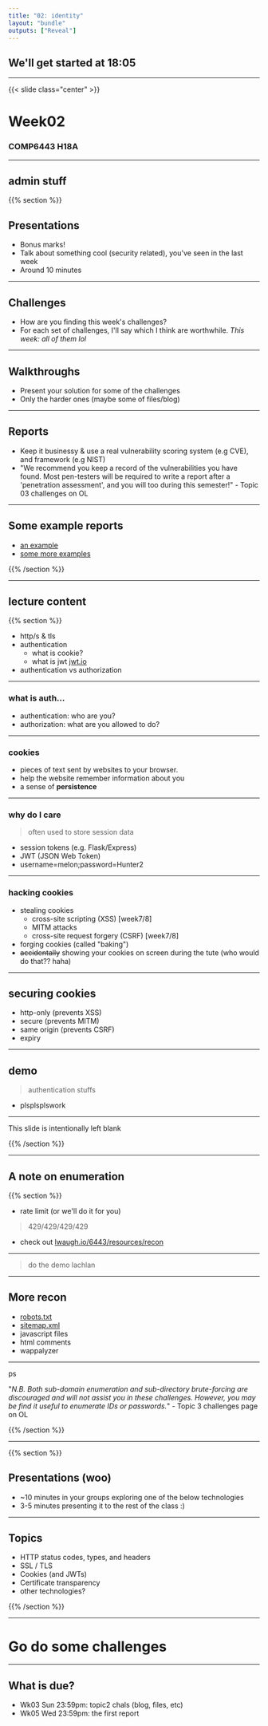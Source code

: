 ```yaml
---
title: "02: identity"
layout: "bundle"
outputs: ["Reveal"]
---
```


## We'll get started at 18:05

---

{{< slide class="center" >}}
# Week02
### COMP6443 H18A

---

## admin stuff

{{% section %}}

## Presentations
* Bonus marks!
* Talk about something cool (security related), you've seen in the last week
* Around 10 minutes

---

## Challenges
* How are you finding this week's challenges?
* For each set of challenges, I'll say which I think are worthwhile. *This week: all of them lol*

---

## Walkthroughs
* Present your solution for some of the challenges
* Only the harder ones (maybe some of files/blog) 

---

## Reports
* Keep it businessy & use a real vulnerability scoring system (e.g CVE), and framework (e.g NIST)
* "We recommend you keep a record of the vulnerabilities you have found. Most pen-testers will be required to write a report after a 'penetration assessment', and you will too during this semester!" - Topic 03 challenges on OL

---

## Some example reports
* [an example](https://docs.google.com/document/d/1s12Off74DZ8RcELdqdeZSxJTMkbN6l4MHtolwTUrnrU/edit)
* [some more examples](https://github.com/juliocesarfort/public-pentesting-reports)

{{% /section %}}

---

## lecture content

{{% section %}}

* http/s & tls
* authentication
    * what is cookie?
    * what is jwt [jwt.io](https://jwt.io)
* authentication vs authorization

---

### what is auth...
* authentication: who are you?
* authorization: what are you allowed to do?

---

### cookies
* pieces of text sent by websites to your browser.
* help the website remember information about you
* a sense of **persistence**

---

### why do I care
> often used to store session data
* session tokens (e.g. Flask/Express)
* JWT (JSON Web Token)
* username=melon;password=Hunter2

---

### hacking cookies
* stealing cookies
    * cross-site scripting (XSS) [week7/8]
    * MITM attacks
    * cross-site request forgery (CSRF) [week7/8]
* forging cookies (called "baking")
* ~~accidentally~~ showing your cookies on screen during the tute (who would do that?? haha)

---

## securing cookies
* http-only (prevents XSS)
* secure (prevents MITM)
* same origin (prevents CSRF)
* expiry

---

## demo
> authentication stuffs

* plsplsplswork

---

This slide is intentionally left blank

{{% /section %}}

---

## A note on enumeration
{{% section %}}

* rate limit (or we'll do it for you)
> 429/429/429/429
* check out [lwaugh.io/6443/resources/recon](/6443/resources/recon)

---

> do the demo lachlan

---

## More recon
* [robots.txt](https://www.google.com/robots.txt)
* [sitemap.xml](https://www.google.com/sitemap.xml)
* javascript files
* html comments
* wappalyzer

---

ps

"*N.B. Both sub-domain enumeration and sub-directory brute-forcing are discouraged and will not assist you in these challenges. However, you may be find it useful to enumerate IDs or passwords.*" - Topic 3 challenges page on OL

{{% /section %}}

---

{{% section %}}

## Presentations (woo)
* ~10 minutes in your groups exploring one of the below technologies 
* 3-5 minutes presenting it to the rest of the class :)

---

## Topics
* HTTP status codes, types, and headers
* SSL / TLS
* Cookies (and JWTs)
* Certificate transparency
* other technologies?

{{% /section %}}

---

# Go do some challenges

---

## What is due?
* Wk03 Sun 23:59pm: topic2 chals (blog, files, etc)
* Wk05 Wed 23:59pm: the first report
